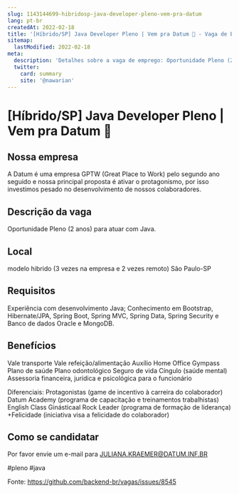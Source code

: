 ```yaml
---
slug: 1143144699-hibridosp-java-developer-pleno-vem-pra-datum
lang: pt-br
createdAt: 2022-02-18
title: '[Híbrido/SP] Java Developer Pleno | Vem pra Datum 💜 - Vaga de Emprego'
sitemap:
  lastModified: 2022-02-18
meta:
  description: 'Detalhes sobre a vaga de emprego: Oportunidade Pleno (2 anos) para atuar com Java.'
  twitter:
    card: summary
    site: '@nawarian'
---
```


# [Híbrido/SP] Java Developer Pleno | Vem pra Datum 💜



## Nossa empresa

A Datum é uma empresa GPTW (Great Place to Work) pelo segundo ano seguido e nossa principal proposta é ativar o protagonismo, por isso investimos pesado no desenvolvimento de nossos colaboradores.
## Descrição da vaga

Oportunidade Pleno (2 anos) para atuar com Java.


## Local

modelo hibrido (3 vezes na empresa e 2 vezes remoto) São Paulo-SP
## Requisitos

Experiência com desenvolvimento Java;
Conhecimento em Bootstrap, Hibernate/JPA, Spring Boot, Spring MVC, Spring Data, Spring Security e Banco de dados Oracle e MongoDB.


## Benefícios

Vale transporte
Vale refeição/alimentação
Auxílio Home Office
Gympass
Plano de saúde
Plano odontológico
Seguro de vida
Cíngulo (saúde mental)
Assessoria financeira, jurídica e psicológica para o funcionário

Diferenciais:
Protagonistas (game de incentivo à carreira do colaborador)
Datum Academy (programa de capacitação e treinamentos trabalhistas)
English Class
Ginásticaal
Rock Leader (programa de formação de liderança)
+Felicidade (iniciativa visa a felicidade do colaborador)

## Como se candidatar

Por favor envie um e-mail para JULIANA.KRAEMER@DATUM.INF.BR

#pleno #java 



Fonte: https://github.com/backend-br/vagas/issues/8545